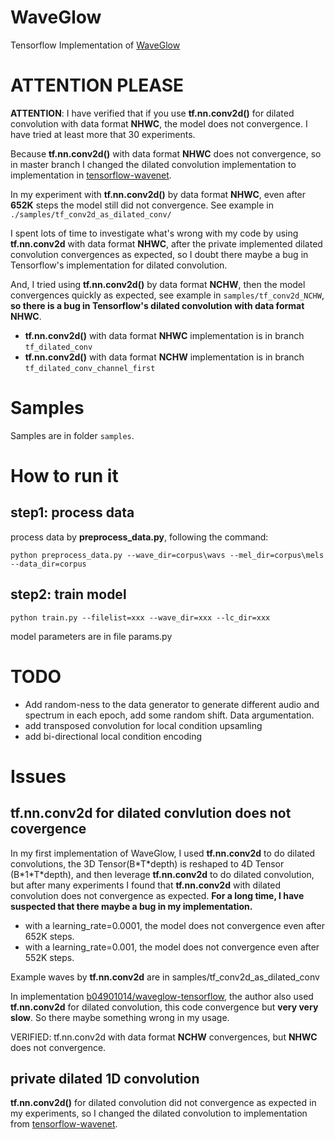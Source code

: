 # WaveGlow
Tensorflow Implementation of [WaveGlow](https://arxiv.org/abs/1811.00002)

# ATTENTION PLEASE
**ATTENTION**: I have verified that if you use **tf.nn.conv2d()** for dilated convolution with data format **NHWC**, the model does not convergence. I have tried at least more that 30 experiments.

Because **tf.nn.conv2d()** with data format **NHWC** does not convergence, so in master branch I changed the dilated convolution implementation to implementation in [tensorflow-wavenet](https://github.com/ibab/tensorflow-wavenet).

In my experiment with **tf.nn.conv2d()** by data format **NHWC**, even after **652K** steps the model still did not convergence. See example in <code>./samples/tf_conv2d_as_dilated_conv/</code>

I spent lots of time to investigate what's wrong with my code by using **tf.nn.conv2d** with data format **NHWC**, after the private implemented dilated convolution convergences as expected, so I doubt there maybe a bug in Tensorflow's implementation for dilated convolution. 

And, I tried using **tf.nn.conv2d()** by data format **NCHW**, then the model convergences quickly as expected, see example in <code>samples/tf_conv2d_NCHW</code>, **so there is a bug in Tensorflow's dilated convolution with data format NHWC**.

* **tf.nn.conv2d()** with data format **NHWC** implementation is in branch <code>tf_dilated_conv</code>
* **tf.nn.conv2d()** with data format **NCHW** implementation is in branch <code>tf_dilated_conv_channel_first</code>

# Samples

Samples are in folder <code>samples</code>.

# How to run it
## step1: process data
process data by **preprocess_data.py**, following the command:
```
python preprocess_data.py --wave_dir=corpus\wavs --mel_dir=corpus\mels --data_dir=corpus
```

## step2: train model
```
python train.py --filelist=xxx --wave_dir=xxx --lc_dir=xxx
```

model parameters are in file params.py


# TODO
* Add random-ness to the data generator to generate different audio and spectrum in each epoch, add some random shift. Data argumentation.
* add transposed convolution for local condition upsamling
* add bi-directional local condition encoding

# Issues
## tf.nn.conv2d for dilated convlution does not covergence
In my first implementation of WaveGlow, I used **tf.nn.conv2d** to do dilated convolutions, the 3D Tensor(B\*T\*depth) is reshaped to 4D Tensor (B\*1\*T\*depth), and then leverage **tf.nn.conv2d** to do dilated convolution, but after many experiments I found that **tf.nn.conv2d** with dilated convolution does not convergence as expected. **For a long time, I have suspected that there maybe a bug in my implementation.**
* with a learning_rate=0.0001, the model does not convergence even after 652K steps.
* with a learning_rate=0.001, the model does not convergence even after 552K steps.

Example waves by **tf.nn.conv2d** are in samples/tf_conv2d_as_dilated_conv

In implementation [b04901014/waveglow-tensorflow](https://github.com/b04901014/waveglow-tensorflow), the author also used **tf.nn.conv2d** for dilated convolution, this code convergence but **very very slow**. So there maybe something wrong in my usage.

VERIFIED: tf.nn.conv2d with data format **NCHW** convergences, but **NHWC** does not convergence.

## private dilated 1D convolution 
**tf.nn.conv2d()** for dilated convolution did not convergence as expected in my experiments, so I changed the dilated convolution to implementation from [tensorflow-wavenet](https://github.com/ibab/tensorflow-wavenet).

